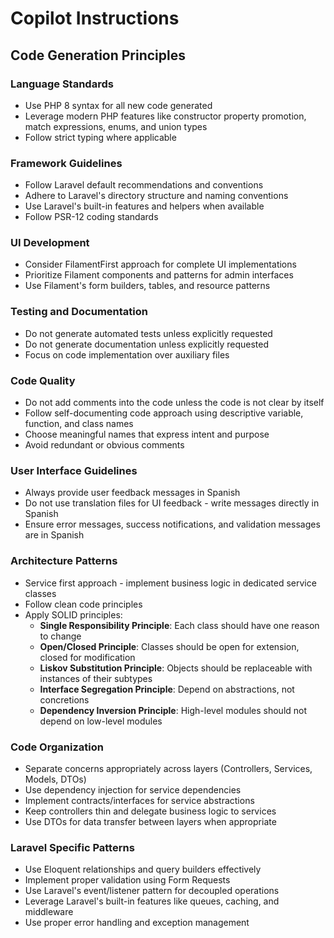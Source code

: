 # Copilot Instructions

## Code Generation Principles

### Language Standards
- Use PHP 8 syntax for all new code generated
- Leverage modern PHP features like constructor property promotion, match expressions, enums, and union types
- Follow strict typing where applicable

### Framework Guidelines
- Follow Laravel default recommendations and conventions
- Adhere to Laravel's directory structure and naming conventions
- Use Laravel's built-in features and helpers when available
- Follow PSR-12 coding standards

### UI Development
- Consider FilamentFirst approach for complete UI implementations
- Prioritize Filament components and patterns for admin interfaces
- Use Filament's form builders, tables, and resource patterns

### Testing and Documentation
- Do not generate automated tests unless explicitly requested
- Do not generate documentation unless explicitly requested
- Focus on code implementation over auxiliary files

### Code Quality
- Do not add comments into the code unless the code is not clear by itself
- Follow self-documenting code approach using descriptive variable, function, and class names
- Choose meaningful names that express intent and purpose
- Avoid redundant or obvious comments

### User Interface Guidelines
- Always provide user feedback messages in Spanish
- Do not use translation files for UI feedback - write messages directly in Spanish
- Ensure error messages, success notifications, and validation messages are in Spanish

### Architecture Patterns
- Service first approach - implement business logic in dedicated service classes
- Follow clean code principles
- Apply SOLID principles:
  - **Single Responsibility Principle**: Each class should have one reason to change
  - **Open/Closed Principle**: Classes should be open for extension, closed for modification
  - **Liskov Substitution Principle**: Objects should be replaceable with instances of their subtypes
  - **Interface Segregation Principle**: Depend on abstractions, not concretions
  - **Dependency Inversion Principle**: High-level modules should not depend on low-level modules

### Code Organization
- Separate concerns appropriately across layers (Controllers, Services, Models, DTOs)
- Use dependency injection for service dependencies
- Implement contracts/interfaces for service abstractions
- Keep controllers thin and delegate business logic to services
- Use DTOs for data transfer between layers when appropriate

### Laravel Specific Patterns
- Use Eloquent relationships and query builders effectively
- Implement proper validation using Form Requests
- Use Laravel's event/listener pattern for decoupled operations
- Leverage Laravel's built-in features like queues, caching, and middleware
- Use proper error handling and exception management
